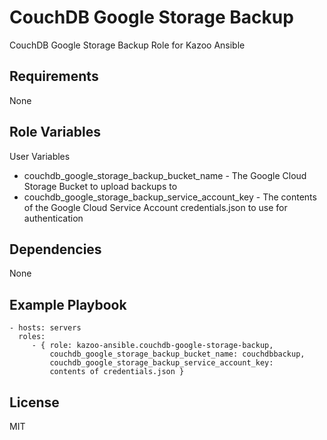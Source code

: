 CouchDB Google Storage Backup
=============================

CouchDB Google Storage Backup Role for Kazoo Ansible

Requirements
------------

None

Role Variables
--------------

User Variables
- couchdb_google_storage_backup_bucket_name - The Google Cloud 
  Storage Bucket to upload backups to
- couchdb_google_storage_backup_service_account_key - The 
  contents of the Google Cloud Service Account credentials.json 
  to use for authentication

Dependencies
------------

None

Example Playbook
----------------

    - hosts: servers
      roles:
         - { role: kazoo-ansible.couchdb-google-storage-backup,
             couchdb_google_storage_backup_bucket_name: couchdbbackup,
             couchdb_google_storage_backup_service_account_key: 
             contents of credentials.json }

License
-------

MIT

